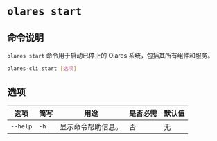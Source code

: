 # `olares start`

## 命令说明
`olares start` 命令用于启动已停止的 Olares 系统，包括其所有组件和服务。
```bash
olares-cli start [选项]
```

## 选项

| 选项     | 简写   | 用途           | 是否必需 | 默认值 |
|----------|------|----------------|----------|--------|
| `--help` | `-h` | 显示命令帮助信息。 | 否       | 无     |